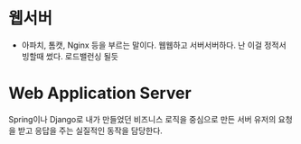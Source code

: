 # 웹서버
- 아파치, 톰캣, Nginx 등을 부르는 말이다. 웹웹하고 서버서버하다. 난 이걸 정적서빙할때 썼다. 로드밸런싱 될듯

# Web Application Server
Spring이나 Django로 내가 만들었던 비즈니스 로직을 중심으로 만든 서버 유저의 요청을 받고 응답을 주는 실질적인 동작을 담당한다. 